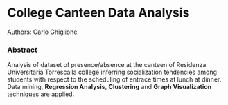 # College Canteen Data Analysis

Authors: Carlo Ghiglione

### Abstract
Analysis of dataset of presence/absence at the canteen of Residenza Universitaria Torrescalla college inferring socialization tendencies among students with respect to the scheduling of entrace times at lunch at dinner. Data mining, **Regression Analysis**, **Clustering** and **Graph Visualization** techniques are applied.
